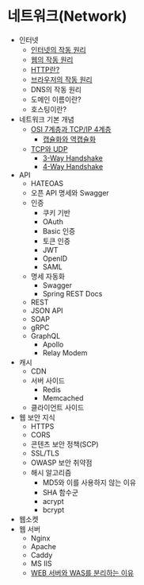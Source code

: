 # 네트워크(Network)

- 인터넷
  - [인터넷의 작동 원리](./contents/How-does-the-internet-work.md)
  - [웹의 작동 원리](./contents/How-WEB-work.md)
  - [HTTP란?](./contents/What-is-HTTP.md)
  - [브라우저의 작동 원리](./contents/Browsers-and-how-they-work.md)
  - DNS의 작동 원리
  - 도메인 이름이란?
  - 호스팅이란?
- 네트워크 기본 개념
  - [OSI 7계층과 TCP/IP 4계층](./contents/OSI-7-Layer-and-TCPIP-4-Layer.md)
    - [캡슐화와 역캡슐화](./contents/OSI-7-Layer-and-TCPIP-4-Layer.md#캡슐화encapsulation와-역캡슐화decapsulation)
  - [TCP와 UDP](./contents/TCP-and-UDP.md)
    - [3-Way Handshake](./contents/TCP-and-UDP.md#3-way-handshake)
    - [4-Way Handshake](./contents/TCP-and-UDP.md#4-way-handshake)
- API
  - HATEOAS
  - 오픈 API 명세와 Swagger
  - 인증
    - 쿠키 기반
    - OAuth
    - Basic 인증
    - 토큰 인증
    - JWT
    - OpenID
    - SAML
  - 명세 자동화
    - Swagger
    - Spring REST Docs
  - REST
  - JSON API
  - SOAP
  - gRPC
  - GraphQL
    - Apollo
    - Relay Modem
- 캐시
  - CDN
  - 서버 사이드
    - Redis
    - Memcached
  - 클라이언트 사이드
- 웹 보안 지식
  - HTTPS
  - CORS
  - 콘텐츠 보안 정책(SCP)
  - SSL/TLS
  - OWASP 보안 취약점
  - 해시 알고리즘
    - MD5와 이를 사용하지 않는 이유
    - SHA 함수군
    - acrypt
    - bcrypt
- 웹소켓
- 웹 서버
  - Nginx
  - Apache
  - Caddy
  - MS IIS
  - [WEB 서버와 WAS를 분리하는 이유](./contents/Reasons-for-separating-the-WEB-Server-and-WAS.md)
